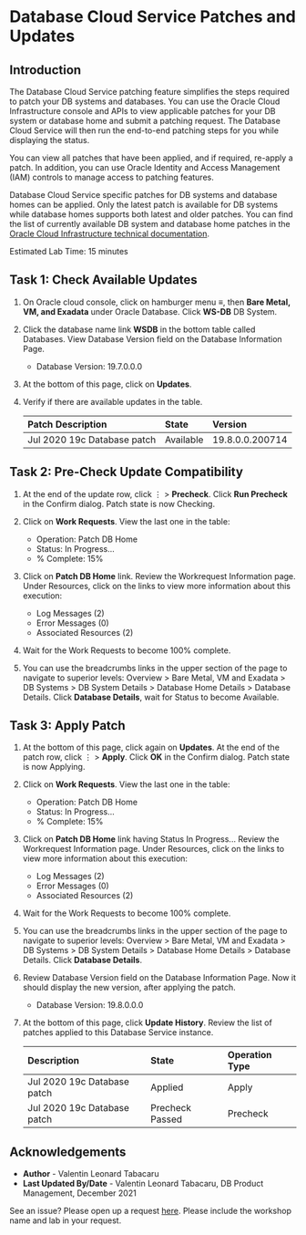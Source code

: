 # Database Cloud Service Patches and Updates

## Introduction

The Database Cloud Service patching feature simplifies the steps required to patch your DB systems and databases. You can use the Oracle Cloud Infrastructure console and APIs to view applicable patches for your DB system or database home and submit a patching request. The Database Cloud Service will then run the end-to-end patching steps for you while displaying the status.

You can view all patches that have been applied, and if required, re-apply a patch. In addition, you can use Oracle Identity and Access Management (IAM) controls to manage access to patching features.

Database Cloud Service specific patches for DB systems and database homes can be applied. Only the latest patch is available for DB systems while database homes supports both latest and older patches. You can find the list of currently available DB system and database home patches in the [Oracle Cloud Infrastructure technical documentation](https://docs.cloud.oracle.com/en-us/iaas/Content/Database/Tasks/patchingDB.htm).

Estimated Lab Time: 15 minutes

## Task 1: Check Available Updates

1. On Oracle cloud console, click on hamburger menu ≡, then **Bare Metal, VM, and Exadata** under Oracle Database. Click **WS-DB** DB System.

2. Click the database name link **WSDB** in the bottom table called Databases. View Database Version field on the Database Information Page. 

    - Database Version: 19.7.0.0.0

3. At the bottom of this page, click on **Updates**.

4. Verify if there are available updates in the table.

    | Patch Description | State | Version  |
    |:----------|:----------|:----------|
    | Jul 2020 19c Database patch    | Available    | 19.8.0.0.200714    |

## Task 2: Pre-Check Update Compatibility

1. At the end of the update row, click ⋮ > **Precheck**. Click **Run Precheck** in the Confirm dialog. Patch state is now Checking.

2. Click on **Work Requests**. View the last one in the table:

    - Operation: Patch DB Home
    - Status: In Progress...
    - % Complete: 15%

3. Click on **Patch DB Home** link. Review the Workrequest Information page. Under Resources, click on the links to view more information about this execution:

    - Log Messages (2)
    - Error Messages (0)
    - Associated Resources (2)

4. Wait for the Work Requests to become 100% complete.

5. You can use the breadcrumbs links in the upper section of the page to navigate to superior levels: Overview > Bare Metal, VM and Exadata > DB Systems > DB System Details > Database Home Details > Database Details. Click **Database Details**, wait for Status to become Available.

## Task 3: Apply Patch

1. At the bottom of this page, click again on **Updates**. At the end of the patch row, click ⋮ > **Apply**. Click **OK** in the Confirm dialog. Patch state is now Applying.

2. Click on **Work Requests**. View the last one in the table:

    - Operation: Patch DB Home
    - Status: In Progress...
    - % Complete: 15%

3. Click on **Patch DB Home** link having Status In Progress... Review the Workrequest Information page. Under Resources, click on the links to view more information about this execution:

    - Log Messages (2)
    - Error Messages (0)
    - Associated Resources (2)

4. Wait for the Work Requests to become 100% complete.

5. You can use the breadcrumbs links in the upper section of the page to navigate to superior levels: Overview > Bare Metal, VM and Exadata > DB Systems > DB System Details > Database Home Details > Database Details. Click **Database Details**.

6. Review Database Version field on the Database Information Page. Now it should display the new version, after applying the patch.

    - Database Version: 19.8.0.0.0

7. At the bottom of this page, click **Update History**. Review the list of patches applied to this Database Service instance.

    | Description  | State  | Operation Type  |
    |:----------|:----------|:----------|
    | Jul 2020 19c Database patch    | Applied    | Apply    |
    | Jul 2020 19c Database patch   | Precheck Passed    | Precheck    |

## Acknowledgements

- **Author** - Valentin Leonard Tabacaru
- **Last Updated By/Date** - Valentin Leonard Tabacaru, DB Product Management, December 2021

See an issue? Please open up a request [here](https://github.com/oracle/learning-library/issues). Please include the workshop name and lab in your request.

